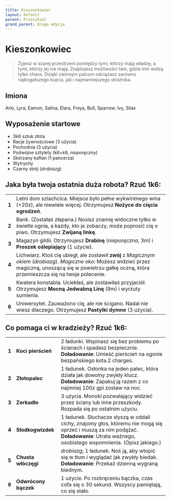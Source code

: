 ```yaml
---
title: Kieszonkowiec
layout: default
parent: Przeszłość
grand_parent: Druga edycja
---
```


# Kieszonkowiec

> Żyjesz w szarej przestrzeni pomiędzy tymi, którzy mają władzę, a tymi, którzy jej nie mają. Znajdujesz możliwości tam, gdzie inni widzą tylko chaos. Dzięki zwinnym palcom odciążasz zarówno najbogatszego kupca, jak i najmarniejszego strażnika. 

## Imiona

Arlo, Lyra, Eamon, Salina, Elara, Freya, Bull, Sparrow, Ivy, Silas

## Wyposażenie startowe
 
- 3k6 sztuk złota
- Racje żywnościowe (3 użycia)
- Pochodnia (3 użycia) 
- Podwójne sztylety (k6+k6, _nieporęczny_)
- Skórzany kaftan (1 pancerza)
- Wytrychy
- Czarny strój (_drobiazg_)

## Jaka była twoja ostatnia duża robota? Rzuć 1k6:

|       |                                                                                                                                                                                                  |
| ----- | ------------------------------------------------------------------------------------------------------------------------------------------------------------------------------------------------ |
| **1** | Letni dom szlachcica. Miejsce było pełne wykwintnego wina (+20z), ale niewiele więcej. Otrzymujesz **Nożyce do cięcia ogrodzeń**.                                                                                       |
| **2** | Bank. (Zostałaś złapana.) Nosisz znamię widoczne tylko w świetle ognia, a każdy, kto je zobaczy, może poprosić cię o piwo. Otrzymujesz **Zwijaną linkę**.                                          |
| **3** | Magazyn gildii. Otrzymujesz **Drabinę** (_nieporęczna_, 3m) i **Proszek oślepiający** (1 użycie).                                                                                                           |
| **4** | Lichwiarz. Ktoś cię ubiegł, ale zostawił **zwój** z _Magicznym okiem_ (_drobiazg_). _Magiczne oko_: Możesz widzieć przez magiczną, unoszącą się w powietrzu gałkę oczną, która przemieszcza się na twoje polecenie. |
| **5** | Kwatera konstabla. Uciekłaś, ale zostawiłaś przyjaciół. Otrzymujesz **Mocną Jedwabną Linę** (9m) i wyrzuty sumienia.                                                                             |
| **6** | Uniwersytet. Zauważono cię, ale nie ścigano. Nadal nie wiesz dlaczego. Otrzymujesz **Pastylki dymne** (3 użycia).                                                                                          |

## Co pomaga ci w kradzieży? Rzuć 1k6:

|       |                      |                                                                                                                                                     |
| ----- | -------------------- | --------------------------------------------------------------------------------------------------------------------------------------------------- |
| **1** | **Koci pierścień**          | 2 ładunki. Wspinasz się bez problemu po ścianach i spadasz bezpiecznie. **Doładowanie**: Umieść pierścień na ogonie bezpańskiego kota.2 charges.                                                    |
| **2** | **Złotopalec**       | 1 ładunek. Osłonka na jeden palec, która działa jak dowolny zwykły klucz. **Doładowanie**: Zapakuj ją razem z co najmniej 100z gpi zostaw na noc.                                      |
| **3** | **Zerkadło**    | 3 użycia. Monokl pozwalający widzieć przez ściany lub inne przeszkody. Rozpada się po ostatnim użyciu.                                          |
| **4** | **Słodkogwizdek**     | 1 ładunek. Słuchacze słyszą w oddali cichy, znajomy głos, któremu nie mogą się oprzeć i muszą za nim podążać. **Doładowanie**: Utrata ważnego, osobistego wspomnienia. (Opisz jakiego.) |
| **5** | **Chusta włóczęgi**   | _drobiazg_; 1 ładunek. Noś ją, aby wtopić się w tłum i wyglądać jak zwykły biedak. **Doładowanie**: Przekaż dzienną wygraną biednym.       |
| **6** | **Odwrócony bączek** | 1 użycie. Po rozkręceniu bączka, czas cofa się o 30 sekund. Wszyscy pamiętają, co się stało.                                                                 |


